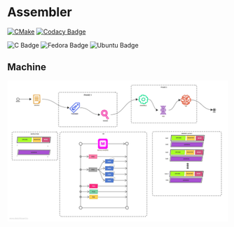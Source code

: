 # Assembler
[![CMake](https://github.com/csergen/Assembler/actions/workflows/cmake.yml/badge.svg?branch=main)](https://github.com/csergen/Assembler/actions/workflows/cmake.yml)
[![Codacy Badge](https://app.codacy.com/project/badge/Grade/a0630c3f393d44f0be60b17416025324)](https://www.codacy.com/gh/csergen/Assembler/dashboard?utm_source=github.com&amp;utm_medium=referral&amp;utm_content=csergen/Assembler&amp;utm_campaign=Badge_Grade)

![C Badge](https://img.shields.io/badge/C-00599C?style=for-the-badge&logo=c&logoColor=white)
![Fedora Badge](https://img.shields.io/badge/Fedora-294172?style=for-the-badge&logo=fedora&logoColor=white)
![Ubuntu Badge](https://img.shields.io/badge/Ubuntu-E95420?style=for-the-badge&logo=ubuntu&logoColor=white)

## Machine
![machine](docs/img/final.jpg)

